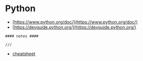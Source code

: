 # Python

* [https://www.python.org/doc/](https://www.python.org/doc/)
* [https://devguide.python.org/](https://devguide.python.org/)

```
#### notes ####

///
```

* [cheatsheet](https://github.com/gto76/python-cheatsheet)
